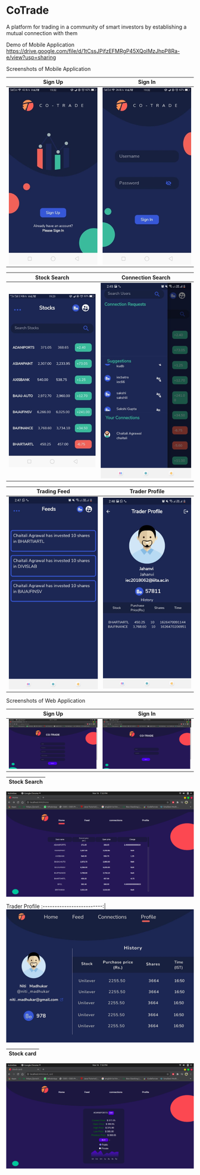 # CoTrade
A platform for trading in a community of smart investors by establishing a mutual connection with them

Demo of Mobile Application
https://drive.google.com/file/d/1tCssJPjfzEFMRgP45XQoIMzJhpP8Ra-e/view?usp=sharing

Screenshots of Mobile Application

Sign Up             |  Sign In
:-------------------------:|:-------------------------:
![](AppScreenshots/screenshot1.png)  |  ![](AppScreenshots/screenshot2.png)

Stock Search            |   Connection Search
:-------------------------:|:-------------------------:
![](AppScreenshots/screenshot3.png)  |  ![](AppScreenshots/screenshot4.png)

Trading Feed            |  Trader Profile
:-------------------------:|:-------------------------:
![](AppScreenshots/screenshot5.png)  |  ![](AppScreenshots/screenshot6.png)


Screenshots of Web Application


Sign Up             |  Sign In
:-------------------------:|:-------------------------:
![](webscreenshots/signup.png)  |  ![](webscreenshots/login.png)

Stock Search            |  
:-------------------------:|
![](webscreenshots/home.png)  

Trader Profile
:-------------------------:|
![](webscreenshots/feed.jpg)

Stock card            |   
:-------------------------:| 
![](webscreenshots/stock.png)   


